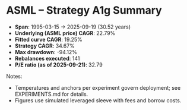 # ASML – Strategy A1g Summary

- **Span**: 1995-03-15 → 2025-09-19 (30.52 years)
- **Underlying (ASML price) CAGR**: 22.79%
- **Fitted curve CAGR**: 19.25%
- **Strategy CAGR**: 34.67%
- **Max drawdown**: -94.12%
- **Rebalances executed**: 141
- **P/E ratio (as of 2025-09-21)**: 32.79

Notes:

- Temperatures and anchors per experiment govern deployment; see EXPERIMENTS.md for details.
- Figures use simulated leveraged sleeve with fees and borrow costs.

